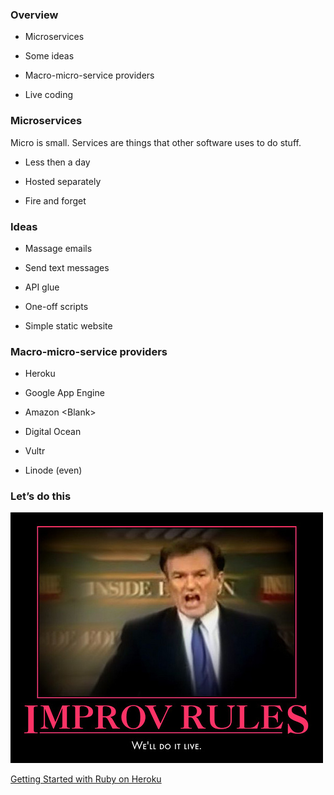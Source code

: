 

### Overview

-   <span>Microservices</span>

-   <span>Some ideas</span>

-   <span>Macro-micro-service providers</span>

-   <span>Live coding</span>



### Microservices

Micro is small. Services are things that other software uses to do
stuff.

-   <span>Less then a day</span>

-   <span>Hosted separately</span>

-   <span>Fire and forget</span>



### Ideas

-   <span>Massage emails</span>

-   <span>Send text messages</span>

-   <span>API glue</span>

-   <span>One-off scripts</span>

-   <span>Simple static website</span>



### Macro-micro-service providers

-   <span>Heroku</span>

-   <span>Google App Engine</span>

-   <span>Amazon \<Blank\></span>

-   <span>Digital Ocean</span>

-   <span>Vultr</span>

-   <span>Linode (even)</span>



### Let’s do this

![Obligatory meme that dates the talk (or me)](well-do-it-live.jpg)

[Getting Started with Ruby on
Heroku](https://devcenter.heroku.com/articles/getting-started-with-ruby#introduction)
